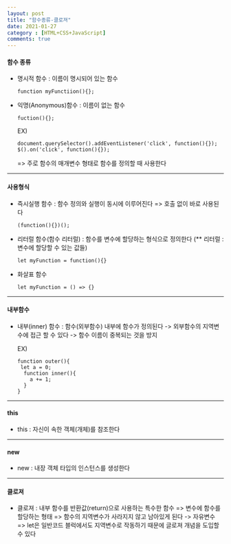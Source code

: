 ```yaml
---
layout: post
title: "함수종류-클로져"
date: 2021-01-27
category : [HTML+CSS+JavaScript]
comments: true
---
```


  #### 함수 종류
  
  - 명시적 함수 : 이름이 명시되어 있는 함수

        function myFunctiion(){};
  
  - 익명(Anonymous)함수 : 이름이 없는 함수

        fuction(){};
    
    EX)

        document.querySelector().addEventListener('click', function(){});
        $().on('click', function(){});
    => 주로 함수의 매개변수 형태로 함수를 정의할 때 사용한다
--------------------------
  #### 사용형식  

  - 즉시실행 함수 : 함수 정의와 실행이 동시에 이루어진다 => 호출 없이 바로 사용된다

        (function(){})();

  - 리터럴 함수(함수 리터럴) : 함수를 변수에 할당하는 형식으로 정의한다
    (** 리터럴 : 변수에 할당할 수 있는 값들)

        let myFunction = function(){} 

  - 화살표 함수

        let myFunction = () => {}
--------------------------
   #### 내부함수
  
  - 내부(inner) 함수 : 함수(외부함수) 내부에 함수가 정의된다
    -> 외부함수의 지역변수에 접근 할 수 있다
    -> 함수 이름이 중복되는 것을 방지

    EX)

        function outer(){
         let a = 0;
          function inner(){
            a += 1;
          }
        }
--------------------------

 #### this 

  - this : 자신이 속한 객체(개체)를 참조한다


--------------------------

#### new

  - new : 내장 객체 타입의 인스턴스를 생성한다 

---------------------

#### 클로져

 - 클로져 : 내부 함수를 반환값(return)으로 사용하는 특수한 함수
          => 변수에 함수를 할당하는 형태
          => 함수의 지역변수가 사라지지 않고 남아있게 된다 -> 자유변수
          => let은 일반코드 블럭에서도 지역변수로 작동하기 때문에 글로져 개념을 도입할 수 있다

